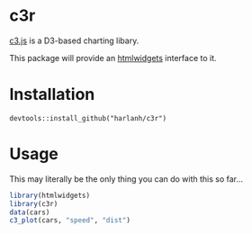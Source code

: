 c3r
===

[c3.js](http://c3js.org/) is a D3-based charting libary.

This package will provide an [htmlwidgets](http://www.htmlwidgets.org/) interface to it.

Installation
============

`devtools::install_github("harlanh/c3r")`

Usage
=====

This may literally be the only thing you can do with this so far...

```r
library(htmlwidgets)
library(c3r)
data(cars)
c3_plot(cars, "speed", "dist")

```
